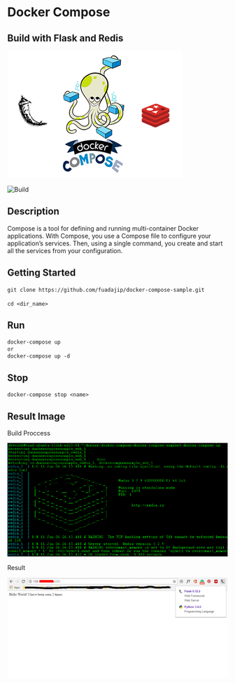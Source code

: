 # Docker Compose
## Build with Flask and Redis

![Docker Compose](./header.png)

![Build](https://img.shields.io/badge/build-passing-brightgreen.svg)
## Description

Compose is a tool for defining and running multi-container Docker applications. With Compose, you use a Compose file to configure your application’s services. Then, using a single command, you create and start all the services from your configuration. 

## Getting Started

    git clone https://github.com/fuadajip/docker-compose-sample.git

    cd <dir_name>

## Run
    docker-compose up
    or
    docker-compose up -d

## Stop
    docker-compose stop <name>

## Result Image
Build Proccess

![Build Proccess](https://github.com/fuadajip/docker-compose-sample/blob/master/proccess.png)

Result

![Result](https://github.com/fuadajip/docker-compose-sample/blob/master/result.png)


